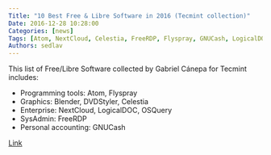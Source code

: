 ```yaml
---
Title: "10 Best Free & Libre Software in 2016 (Tecmint collection)"
Date: 2016-12-28 10:28:00
Categories: [news]
Tags: [Atom, NextCloud, Celestia, FreeRDP, Flyspray, GNUCash, LogicalDOC, Blender, DVDStyler, OSQuery, apps]
Authors: sedlav
---
```


This list of Free/Libre Software collected by Gabriel Cánepa for Tecmint includes:

* Programming tools: Atom, Flyspray
* Graphics: Blender, DVDStyler, Celestia
* Enterprise: NextCloud, LogicalDOC, OSQuery
* SysAdmin: FreeRDP
* Personal accounting: GNUCash

[Link](http://www.tecmint.com/best-free-open-source-tools-2016)
